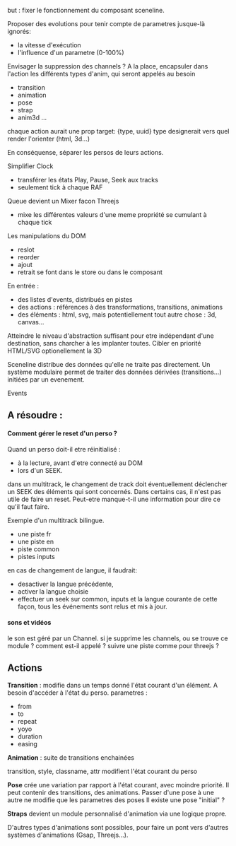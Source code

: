 but : fixer le fonctionnement du composant sceneline.

Proposer des evolutions pour tenir compte de parametres jusque-là ignorés:

- la vitesse d'exécution
- l'influence d'un parametre (0-100%)

Envisager la suppression des channels ?
A la place, encapsuler dans l'action les différents types d'anim, qui seront appelés au besoin

- transition
- animation
- pose
- strap
- anim3d
  ...

chaque action aurait une prop target: {type, uuid}
type designerait vers quel render l'orienter (html, 3d...)

En conséquense, séparer les persos de leurs actions.

Simplifier Clock

- transférer les états Play, Pause, Seek aux tracks
- seulement tick à chaque RAF

Queue devient un Mixer facon Threejs

- mixe les différentes valeurs d'une meme propriété se cumulant à chaque tick

Les manipulations du DOM

- reslot
- reorder
- ajout
- retrait
  se font dans le store ou dans le composant

En entrée :

- des listes d'events, distribués en pistes
- des actions : références à des transformations, transitions, animations
- des éléments : html, svg, mais potentiellement tout autre chose : 3d, canvas...

Atteindre le niveau d'abstraction suffisant pour etre indépendant d'une destination, sans charcher à les implanter toutes.
Cibler en priorité HTML/SVG
optionellement la 3D

Sceneline distribue des données qu'elle ne traite pas directement.
Un système modulaire permet de traiter des données dérivées (transitions...) initiées par un evenement.

Events

## A résoudre :

#### Comment gérer le reset d'un perso ?

Quand un perso doit-il etre réinitialisé :

- à la lecture, avant d'etre connecté au DOM
- lors d'un SEEK.

dans un multitrack, le changement de track doit éventuellement déclencher un SEEK des éléments qui sont concernés.
Dans certains cas, il n'est pas utile de faire un reset.
Peut-etre manque-t-il une information pour dire ce qu'il faut faire.

Exemple d'un multitrack bilingue.

- une piste fr
- une piste en
- piste common
- pistes inputs

en cas de changement de langue, il faudrait:

- desactiver la langue précédente,
- activer la langue choisie
- effectuer un seek sur common, inputs et la langue courante
  de cette façon, tous les événements sont relus et mis à jour.

#### sons et vidéos

le son est géré par un Channel. si je supprime les channels, ou se trouve ce module ? comment est-il appelé ?
suivre une piste comme pour threejs ?

## Actions

**Transition** : modifie dans un temps donné l'état courant d'un élément.
A besoin d'accéder à l'état du perso.
parametres :

- from
- to
- repeat
- yoyo
- duration
- easing

**Animation** : suite de transitions enchainées

transition, style, classname, attr modifient l'état courant du perso

**Pose** crée une variation par rapport à l'état courant, avec moindre priorité.
Il peut contenir des transitions, des animations.
Passer d'une pose à une autre ne modifie que les parametres des poses
Il existe une pose "initial" ?

**Straps** devient un module personnalisé d'animation via une logique propre.

D'autres types d'animations sont possibles, pour faire un pont vers d'autres systèmes d'animations (Gsap, Threejs...).
